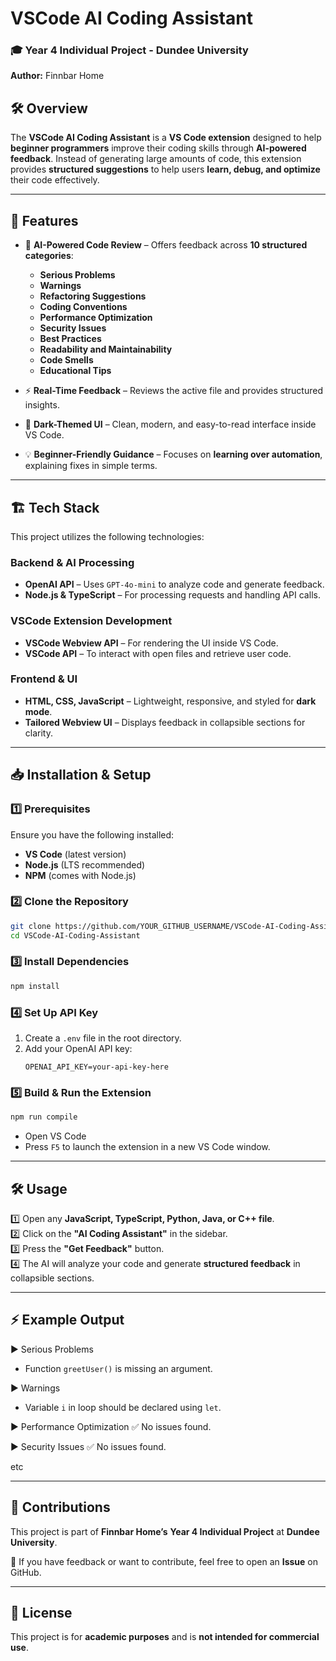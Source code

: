 
# VSCode AI Coding Assistant
### 🎓 Year 4 Individual Project - Dundee University  
**Author:** Finnbar Home  

## 🛠️ Overview
The **VSCode AI Coding Assistant** is a **VS Code extension** designed to help **beginner programmers** improve their coding skills through **AI-powered feedback**. Instead of generating large amounts of code, this extension provides **structured suggestions** to help users **learn, debug, and optimize** their code effectively.

---

## 🚀 Features
- 📌 **AI-Powered Code Review** – Offers feedback across **10 structured categories**:
  - **Serious Problems**
  - **Warnings**
  - **Refactoring Suggestions**
  - **Coding Conventions**
  - **Performance Optimization**
  - **Security Issues**
  - **Best Practices**
  - **Readability and Maintainability**
  - **Code Smells**
  - **Educational Tips**
  
- ⚡ **Real-Time Feedback** – Reviews the active file and provides structured insights.  
- 🎨 **Dark-Themed UI** – Clean, modern, and easy-to-read interface inside VS Code.  
- 💡 **Beginner-Friendly Guidance** – Focuses on **learning over automation**, explaining fixes in simple terms.  

---

## 🏗️ Tech Stack
This project utilizes the following technologies:

### **Backend & AI Processing**
- **OpenAI API** – Uses `GPT-4o-mini` to analyze code and generate feedback.
- **Node.js & TypeScript** – For processing requests and handling API calls.

### **VSCode Extension Development**
- **VSCode Webview API** – For rendering the UI inside VS Code.
- **VSCode API** – To interact with open files and retrieve user code.

### **Frontend & UI**
- **HTML, CSS, JavaScript** – Lightweight, responsive, and styled for **dark mode**.
- **Tailored Webview UI** – Displays feedback in collapsible sections for clarity.

---

## 📥 Installation & Setup
### **1️⃣ Prerequisites**
Ensure you have the following installed:
- **VS Code** (latest version)
- **Node.js** (LTS recommended)
- **NPM** (comes with Node.js)

### **2️⃣ Clone the Repository**
```sh
git clone https://github.com/YOUR_GITHUB_USERNAME/VSCode-AI-Coding-Assistant.git
cd VSCode-AI-Coding-Assistant
```

### **3️⃣ Install Dependencies**
```sh
npm install
```

### **4️⃣ Set Up API Key**
1. Create a `.env` file in the root directory.
2. Add your OpenAI API key:
   ```
   OPENAI_API_KEY=your-api-key-here
   ```

### **5️⃣ Build & Run the Extension**
```sh
npm run compile
```
- Open VS Code  
- Press `F5` to launch the extension in a new VS Code window.  

---

## 🛠️ Usage
1️⃣ Open any **JavaScript, TypeScript, Python, Java, or C++ file**.  
2️⃣ Click on the **"AI Coding Assistant"** in the sidebar.  
3️⃣ Press the **"Get Feedback"** button.  
4️⃣ The AI will analyze your code and generate **structured feedback** in collapsible sections.  

---

## ⚡ Example Output

▶ Serious Problems
   - Function `greetUser()` is missing an argument.

▶ Warnings
   - Variable `i` in loop should be declared using `let`.

▶ Performance Optimization
   ✅ No issues found.

▶ Security Issues
   ✅ No issues found.

etc


---

## 🤝 Contributions
This project is part of **Finnbar Home’s** **Year 4 Individual Project** at **Dundee University**.  

🔹 If you have feedback or want to contribute, feel free to open an **Issue** on GitHub.

---

## 📜 License
This project is for **academic purposes** and is **not intended for commercial use**.


